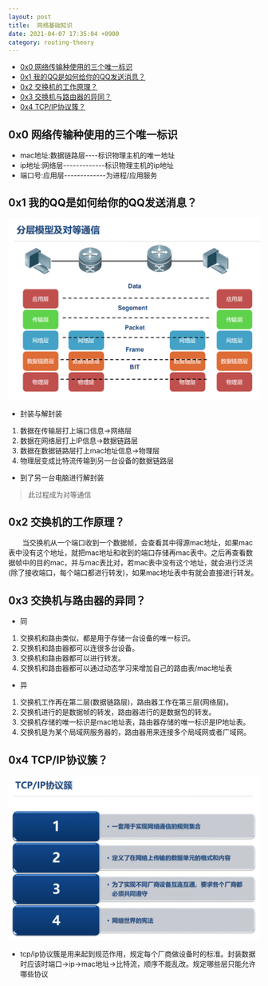```yaml
---
layout: post
title:  网络基础知识
date: 2021-04-07 17:35:04 +0900
category: routing-theory
---
```

<!-- TOC -->

- [0x0 网络传输种使用的三个唯一标识](#0x0-网络传输种使用的三个唯一标识)
- [0x1 我的QQ是如何给你的QQ发送消息？](#0x1-我的qq是如何给你的qq发送消息)
- [0x2 交换机的工作原理？](#0x2-交换机的工作原理)
- [0x3 交换机与路由器的异同？](#0x3-交换机与路由器的异同)
- [0x4 TCP/IP协议簇？](#0x4-tcpip协议簇)

<!-- /TOC -->


## 0x0 网络传输种使用的三个唯一标识

- mac地址:数据链路层----标识物理主机的唯一地址
- ip地址:网络层-------------标识物理主机的ip地址
- 端口号:应用层-------------为进程/应用服务

## 0x1 我的QQ是如何给你的QQ发送消息？
![](/images/20210407-1.png)
- 封装与解封装
1. 数据在传输层打上端口信息->网络层
2. 数据在网络层打上IP信息->数据链路层
3. 数据在数据链路层打上mac地址信息->物理层
4. 物理层变成比特流传输到另一台设备的数据链路层
- 到了另一台电脑进行解封装
> 此过程成为对等通信

## 0x2 交换机的工作原理？

&ensp;&ensp;&ensp;&ensp;当交换机从一个端口收到一个数据帧，会查看其中得源mac地址，如果mac表中没有这个地址，就把mac地址和收到的端口存储再mac表中。之后再查看数据帧中的目的mac，并与mac表比对，若mac表中没有这个地址，就会进行泛洪(除了接收端口，每个端口都进行转发)，如果mac地址表中有就会直接进行转发。

## 0x3 交换机与路由器的异同？

- 同
1. 交换机和路由类似，都是用于存储一台设备的唯一标识。
2. 交换机和路由器都可以连很多台设备。
3. 交换机和路由器都可以进行转发。
4. 交换机和路由器都可以通过动态学习来增加自己的路由表/mac地址表
- 异
1. 交换机工作再在第二层(数据链路层)，路由器工作在第三层(网络层)。
2. 交换机进行的是数据帧的转发，路由器进行的是数据包的转发。
3. 交换机存储的唯一标识是mac地址表，路由器存储的唯一标识是IP地址表。
4. 交换机是为某个局域网服务器的，路由器用来连接多个局域网或者广域网。

## 0x4 TCP/IP协议簇？
![](/images/20210407-2.png)
- tcp/ip协议簇是用来起到规范作用，规定每个厂商做设备时的标准。封装数据时应该时端口->ip->mac地址->比特流，顺序不能乱改。规定哪些层只能允许哪些协议

